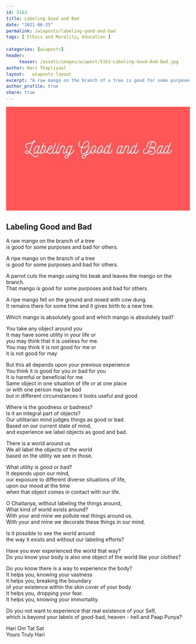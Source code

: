```yaml
---
id: 5163 
title: Labeling Good and Bad
date: "2021-06-25"
permalink: /wiaposts/labeling-good-and-bad
tags: [ Ethics and Morality, Education ]    

categories: [wiaposts] 
header:
     teaser: /assets/images/wiapost/5163-Labeling-Good-And-Bad.jpg
author: Hari Thapliyaal 
layout:   wiaposts-layout
excerpt: "A raw mango on the branch of a tree is good for some purposes and bad for others. A ripe mango on the branch of a tree is good for some purposes and bad for others. A parrot cuts the"
author_profile: true 
share: true 
---
```

![Labeling Good and Bad](/assets/images/wiapost/5163-Labeling-Good-And-Bad.jpg)     
   
## Labeling Good and Bad   
    
A raw mango on the branch of a tree    
is good for some purposes and bad for others.    
    
A ripe mango on the branch of a tree    
is good for some purposes and bad for others.    
    
A parrot cuts the mango using his beak and leaves the mango on the branch.     
That mango is good for some purposes and bad for others.    
    
A ripe mango fell on the ground and mixed with cow dung.     
It remains there for some time and it gives birth to a new tree.    
    
Which mango is absolutely good and which mango is absolutely bad?    
    
You take any object around you    
It may have some utility in your life or     
you may think that it is useless for me.    
You may think it is not good for me or     
it is not good for may    
    
But this all depends upon your previous experience    
You think it is good for you or bad for you    
It is harmful or beneficial for me    
Same object in one situation of life or at one place     
or with one person may be bad     
but in different circumstances it looks useful and good.    
    
Where is the goodness or badness?    
Is it an integral part of objects?    
Our utilitarian mind judges things as good or bad.    
Based on our current state of mind,     
and experience we label objects as good and bad.    
    
There is a world around us    
We all label the objects of the world     
based on the utility we see in those.    
    
What utility is good or bad?    
It depends upon our mind,     
our exposure to different diverse situations of life,     
upon our mood at the time     
when that object comes in contact with our life.    
    
O Chaitanya, without labeling the things around,    
What kind of world exists around?    
With your and mine we pollute real things around us.    
With your and mine we decorate these things in our mind.    
    
Is it possible to see the world around     
the way it exists and without our labeling efforts?    
    
Have you ever experienced the world that way?    
Do you know your body is also one object of the world like your clothes?    
    
Do you know there is a way to experience the body?    
It helps you, knowing your vastness    
it helps you, breaking the boundary    
of your existence within the skin cover of your body.    
It helps you, dropping your fear.    
It helps you, knowing your immortality.    
    
Do you not want to experience that real existence of your Self,    
which is beyond your labels of good-bad, heaven - hell and Paap Punya?    
    
Hari Om Tat Sat     
Yours Truly Hari    
